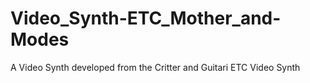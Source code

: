 # Video_Synth-ETC_Mother_and-Modes
A Video Synth developed from the Critter and Guitari ETC Video Synth
